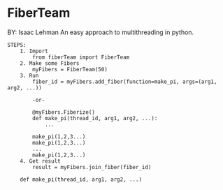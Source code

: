 # FiberTeam

BY: Isaac Lehman
    An easy approach to multithreading in python.

    STEPS:
        1. Import
            from fiberTeam import FiberTeam
        2. Make some Fibers
            myFibers = FiberTeam(50)
        3. Run
            fiber_id = myFibers.add_fiber(function=make_pi, args=(arg1, arg2, ...))

            -or-

            @myFibers.Fiberize()
            def make_pi(thread_id, arg1, arg2, ...):
                ...

            make_pi(1,2,3...)
            make_pi(1,2,3...)
            ...
            make_pi(1,2,3...)
        4. Get result
            result = myFibers.join_fiber(fiber_id)

        def make_pi(thread_id, arg1, arg2, ...)
